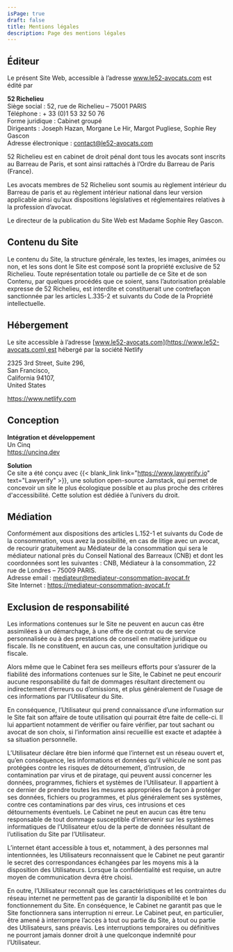 ```yaml
---
isPage: true
draft: false
title: Mentions légales
description: Page des mentions légales
---
```

## Éditeur

Le présent Site Web, accessible à l’adresse www.le52-avocats.com est édité par

**52 Richelieu** \
Siège social : 52, rue de Richelieu – 75001 PARIS \
Téléphone : + 33 (0)1 53 32 50 76 \
Forme juridique : Cabinet groupé \
Dirigeants : Joseph Hazan, Morgane Le Hir, Margot Pugliese, Sophie Rey Gascon \
Adresse électronique : [contact@le52-avocats.com](mailto:contact@le52-avocats.com)

52 Richelieu est en cabinet de droit pénal dont tous les avocats sont inscrits au Barreau de Paris, et sont ainsi rattachés à l’Ordre du Barreau de Paris (France).

Les avocats membres de 52 Richelieu sont soumis au règlement intérieur du Barreau de paris et au règlement intérieur national dans leur version applicable ainsi qu’aux dispositions législatives et réglementaires relatives à la profession d’avocat.

Le directeur de la publication du Site Web est Madame Sophie Rey Gascon.

## Contenu du Site

Le contenu du Site, la structure générale, les textes, les images, animées ou non, et les sons dont le Site est composé sont la propriété exclusive de 52 Richelieu. Toute représentation totale ou partielle de ce Site et de son Contenu, par quelques procédés que ce soient, sans l’autorisation préalable expresse de 52 Richelieu, est interdite et constituerait une contrefaçon sanctionnée par les articles L.335-2 et suivants du Code de la Propriété intellectuelle.

## Hébergement

Le site accessible à l’adresse [www.le52-avocats.com](https://www.le52-avocats.com) est hébergé par la société Netlify

2325 3rd Street, Suite 296, \
San Francisco, \
California 94107, \
United States

https://www.netlify.com

## Conception

**Intégration et développement** \
Un Cinq \
https://uncinq.dev

**Solution** \
Ce site a été conçu avec {{< blank_link link="https://www.lawyerify.io" text="Lawyerify" >}}, une solution open-source Jamstack, qui permet de concevoir un site le plus écologique possible et au plus proche des critères d'accessibilité. Cette solution est dédiée à l’univers du droit.

## Médiation

Conformément aux dispositions des articles L.152-1 et suivants du Code de la consommation, vous avez la possibilité, en cas de litige avec un avocat, de recourir gratuitement au Médiateur de la consommation qui sera le médiateur national près du Conseil National des Barreaux (CNB) et dont les coordonnées sont les suivantes : CNB, Médiateur à la consommation, 22 rue de Londres – 75009 PARIS.\
Adresse email : mediateur@mediateur-consommation-avocat.fr\
Site Internet : https://mediateur-consommation-avocat.fr

## Exclusion de responsabilité

Les informations contenues sur le Site ne peuvent en aucun cas être assimilées à un démarchage, à une offre de contrat ou de service personnalisée ou à des prestations de conseil en matière juridique ou fiscale. Ils ne constituent, en aucun cas, une consultation juridique ou fiscale.

Alors même que le Cabinet fera ses meilleurs efforts pour s’assurer de la fiabilité des informations contenues sur le Site, le Cabinet ne peut encourir aucune responsabilité du fait de dommages résultant directement ou indirectement d’erreurs ou d’omissions, et plus généralement de l’usage de ces informations par l’Utilisateur du Site.

En conséquence, l’Utilisateur qui prend connaissance d’une information sur le Site fait son affaire de toute utilisation qui pourrait être faite de celle-ci. Il lui appartient notamment de vérifier ou faire vérifier, par tout sachant ou avocat de son choix, si l’information ainsi recueillie est exacte et adaptée à sa situation personnelle.

L’Utilisateur déclare être bien informé que l’internet est un réseau ouvert et, qu’en conséquence, les informations et données qu’il véhicule ne sont pas protégées contre les risques de détournement, d’intrusion, de contamination par virus et de piratage, qui peuvent aussi concerner les données, programmes, fichiers et systèmes de l’Utilisateur. Il appartient à ce dernier de prendre toutes les mesures appropriées de façon à protéger ses données, fichiers ou programmes, et plus généralement ses systèmes, contre ces contaminations par des virus, ces intrusions et ces détournements éventuels. Le Cabinet ne peut en aucun cas être tenu responsable de tout dommage susceptible d’intervenir sur les systèmes informatiques de l’Utilisateur et/ou de la perte de données résultant de l’utilisation du Site par l’Utilisateur.

L’internet étant accessible à tous et, notamment, à des personnes mal intentionnées, les Utilisateurs reconnaissent que le Cabinet ne peut garantir le secret des correspondances échangées par les moyens mis à la disposition des Utilisateurs. Lorsque la confidentialité est requise, un autre moyen de communication devra être choisi.

En outre, l’Utilisateur reconnaît que les caractéristiques et les contraintes du réseau internet ne permettent pas de garantir la disponibilité et le bon fonctionnement du Site. En conséquence, le Cabinet ne garantit pas que le Site fonctionnera sans interruption ni erreur. Le Cabinet peut, en particulier, être amené à interrompre l’accès à tout ou partie du Site, à tout ou partie des Utilisateurs, sans préavis. Les interruptions temporaires ou définitives ne pourront jamais donner droit à une quelconque indemnité pour l’Utilisateur.
